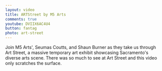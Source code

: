 ```yaml
---
layout: video
title: ARTStreet by M5 Arts
comments: true
youtube: DVIIX6AC4U4
button: fantag
photo: art-street
---
```


Join M5 Arts', Seumas Coutts, and Shaun Burner as they take us through Art Street, a massive temporary art exhibit showcasing Sacramento's diverse arts scene. There was so much to see at Art Street and this video only scratches the surface.
